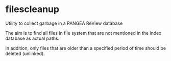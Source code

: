 # filescleanup
Utility to collect garbage in a PANGEA ReView database

The aim is to find all files in file system that are not mentioned in the 
index database as actual paths.

In addition, only files that are  older than a specified period of time 
should be deleted (unlinked).
